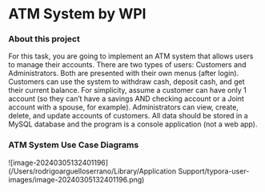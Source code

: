 # ATM System by WPI



### About this project

For this task, you are going to implement an ATM system that allows users to manage
their accounts. There are two types of users: Customers and Administrators. Both are
presented with their own menus (after login). Customers can use the system to
withdraw cash, deposit cash, and get their current balance. For simplicity, assume a
customer can have only 1 account (so they can’t have a savings AND checking account
or a Joint account with a spouse, for example). Administrators can view, create,
delete, and update accounts of customers. All data should be stored in a MySQL
database and the program is a console application (not a web app).

### ATM System Use Case Diagrams

![image-20240305132401196](/Users/rodrigoarguelloserrano/Library/Application Support/typora-user-images/image-20240305132401196.png)